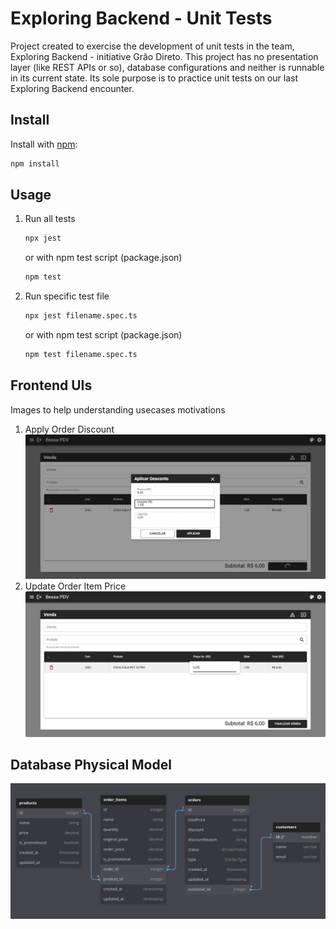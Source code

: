 # Exploring Backend - Unit Tests

Project created to exercise the development of unit tests in the team, Exploring Backend - initiative Grão Direto. This project has no presentation layer (like REST APIs or so), database configurations and neither is runnable in its current state. Its sole purpose is to practice unit tests on our last Exploring Backend encounter.

## Install

Install with [npm](https://www.npmjs.com/):

```sh
npm install
```

## Usage

1. Run all tests

   ```sh
   npx jest
   ```

   or with npm test script (package.json)

   ```sh
   npm test
   ```

2. Run specific test file

   ```sh
   npx jest filename.spec.ts
   ```

   or with npm test script (package.json)

   ```sh
   npm test filename.spec.ts
   ```

## Frontend UIs

Images to help understanding usecases motivations

1. Apply Order Discount
   ![Apply Order Discount](docs/apply_order_discount.png)
2. Update Order Item Price
   ![Update Order Item Price](docs/update_order_item_price.png)

## Database Physical Model

![Database Physical Model](docs/database_physical_model.png)
